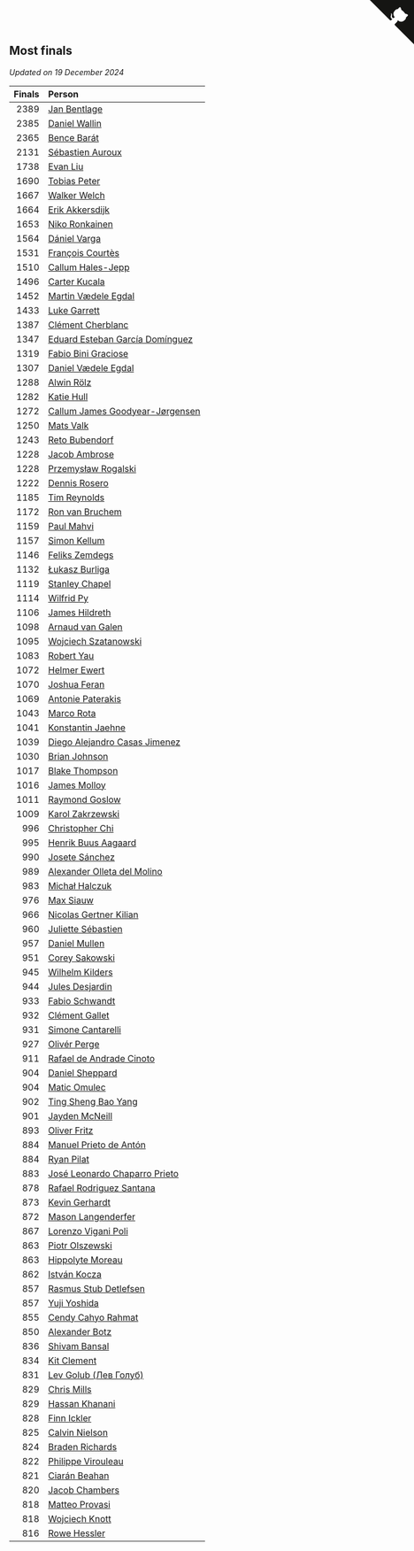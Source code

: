 ## Most finals

*Updated on 19 December 2024*

| Finals | Person |
| ---: | :--- |
| 2389 | [Jan Bentlage](https://www.worldcubeassociation.org/persons/2010BENT01) |
| 2385 | [Daniel Wallin](https://www.worldcubeassociation.org/persons/2013WALL03) |
| 2365 | [Bence Barát](https://www.worldcubeassociation.org/persons/2008BARA01) |
| 2131 | [Sébastien Auroux](https://www.worldcubeassociation.org/persons/2008AURO01) |
| 1738 | [Evan Liu](https://www.worldcubeassociation.org/persons/2009LIUE01) |
| 1690 | [Tobias Peter](https://www.worldcubeassociation.org/persons/2014PETE03) |
| 1667 | [Walker Welch](https://www.worldcubeassociation.org/persons/2011WELC01) |
| 1664 | [Erik Akkersdijk](https://www.worldcubeassociation.org/persons/2005AKKE01) |
| 1653 | [Niko Ronkainen](https://www.worldcubeassociation.org/persons/2010RONK01) |
| 1564 | [Dániel Varga](https://www.worldcubeassociation.org/persons/2008VARG01) |
| 1531 | [François Courtès](https://www.worldcubeassociation.org/persons/2008COUR01) |
| 1510 | [Callum Hales-Jepp](https://www.worldcubeassociation.org/persons/2012HALE01) |
| 1496 | [Carter Kucala](https://www.worldcubeassociation.org/persons/2015KUCA01) |
| 1452 | [Martin Vædele Egdal](https://www.worldcubeassociation.org/persons/2013EGDA02) |
| 1433 | [Luke Garrett](https://www.worldcubeassociation.org/persons/2017GARR05) |
| 1387 | [Clément Cherblanc](https://www.worldcubeassociation.org/persons/2014CHER05) |
| 1347 | [Eduard Esteban García Domínguez](https://www.worldcubeassociation.org/persons/2011EDUA01) |
| 1319 | [Fabio Bini Graciose](https://www.worldcubeassociation.org/persons/2010GRAC02) |
| 1307 | [Daniel Vædele Egdal](https://www.worldcubeassociation.org/persons/2013EGDA01) |
| 1288 | [Alwin Rölz](https://www.worldcubeassociation.org/persons/2016ROLZ01) |
| 1282 | [Katie Hull](https://www.worldcubeassociation.org/persons/2010HULL01) |
| 1272 | [Callum James Goodyear-Jørgensen](https://www.worldcubeassociation.org/persons/2012GOOD02) |
| 1250 | [Mats Valk](https://www.worldcubeassociation.org/persons/2007VALK01) |
| 1243 | [Reto Bubendorf](https://www.worldcubeassociation.org/persons/2012BUBE01) |
| 1228 | [Jacob Ambrose](https://www.worldcubeassociation.org/persons/2010AMBR01) |
| 1228 | [Przemysław Rogalski](https://www.worldcubeassociation.org/persons/2013ROGA02) |
| 1222 | [Dennis Rosero](https://www.worldcubeassociation.org/persons/2010ROSE03) |
| 1185 | [Tim Reynolds](https://www.worldcubeassociation.org/persons/2005REYN01) |
| 1172 | [Ron van Bruchem](https://www.worldcubeassociation.org/persons/2003BRUC01) |
| 1159 | [Paul Mahvi](https://www.worldcubeassociation.org/persons/2012MAHV01) |
| 1157 | [Simon Kellum](https://www.worldcubeassociation.org/persons/2016KELL12) |
| 1146 | [Feliks Zemdegs](https://www.worldcubeassociation.org/persons/2009ZEMD01) |
| 1132 | [Łukasz Burliga](https://www.worldcubeassociation.org/persons/2013BURL01) |
| 1119 | [Stanley Chapel](https://www.worldcubeassociation.org/persons/2016CHAP04) |
| 1114 | [Wilfrid Py](https://www.worldcubeassociation.org/persons/2016PYWI01) |
| 1106 | [James Hildreth](https://www.worldcubeassociation.org/persons/2009HILD01) |
| 1098 | [Arnaud van Galen](https://www.worldcubeassociation.org/persons/2006GALE01) |
| 1095 | [Wojciech Szatanowski](https://www.worldcubeassociation.org/persons/2011SZAT01) |
| 1083 | [Robert Yau](https://www.worldcubeassociation.org/persons/2009YAUR01) |
| 1072 | [Helmer Ewert](https://www.worldcubeassociation.org/persons/2015EWER01) |
| 1070 | [Joshua Feran](https://www.worldcubeassociation.org/persons/2011FERA01) |
| 1069 | [Antonie Paterakis](https://www.worldcubeassociation.org/persons/2012PATE01) |
| 1043 | [Marco Rota](https://www.worldcubeassociation.org/persons/2009ROTA01) |
| 1041 | [Konstantin Jaehne](https://www.worldcubeassociation.org/persons/2015JAEH01) |
| 1039 | [Diego Alejandro Casas Jimenez](https://www.worldcubeassociation.org/persons/2014JIME05) |
| 1030 | [Brian Johnson](https://www.worldcubeassociation.org/persons/2013JOHN10) |
| 1017 | [Blake Thompson](https://www.worldcubeassociation.org/persons/2010THOM03) |
| 1016 | [James Molloy](https://www.worldcubeassociation.org/persons/2011MOLL01) |
| 1011 | [Raymond Goslow](https://www.worldcubeassociation.org/persons/2014GOSL01) |
| 1009 | [Karol Zakrzewski](https://www.worldcubeassociation.org/persons/2014ZAKR01) |
| 996 | [Christopher Chi](https://www.worldcubeassociation.org/persons/2014CHIC01) |
| 995 | [Henrik Buus Aagaard](https://www.worldcubeassociation.org/persons/2006BUUS01) |
| 990 | [Josete Sánchez](https://www.worldcubeassociation.org/persons/2015SANC18) |
| 989 | [Alexander Olleta del Molino](https://www.worldcubeassociation.org/persons/2008OLLE01) |
| 983 | [Michał Halczuk](https://www.worldcubeassociation.org/persons/2006HALC01) |
| 976 | [Max Siauw](https://www.worldcubeassociation.org/persons/2017SIAU02) |
| 966 | [Nicolas Gertner Kilian](https://www.worldcubeassociation.org/persons/2013GERT01) |
| 960 | [Juliette Sébastien](https://www.worldcubeassociation.org/persons/2014SEBA01) |
| 957 | [Daniel Mullen](https://www.worldcubeassociation.org/persons/2016MULL04) |
| 951 | [Corey Sakowski](https://www.worldcubeassociation.org/persons/2011SAKO01) |
| 945 | [Wilhelm Kilders](https://www.worldcubeassociation.org/persons/2010KILD02) |
| 944 | [Jules Desjardin](https://www.worldcubeassociation.org/persons/2010DESJ01) |
| 933 | [Fabio Schwandt](https://www.worldcubeassociation.org/persons/2014SCHW02) |
| 932 | [Clément Gallet](https://www.worldcubeassociation.org/persons/2004GALL02) |
| 931 | [Simone Cantarelli](https://www.worldcubeassociation.org/persons/2012CANT02) |
| 927 | [Olivér Perge](https://www.worldcubeassociation.org/persons/2007PERG01) |
| 911 | [Rafael de Andrade Cinoto](https://www.worldcubeassociation.org/persons/2007CINO01) |
| 904 | [Daniel Sheppard](https://www.worldcubeassociation.org/persons/2009SHEP01) |
| 904 | [Matic Omulec](https://www.worldcubeassociation.org/persons/2010OMUL02) |
| 902 | [Ting Sheng Bao Yang](https://www.worldcubeassociation.org/persons/2008BAOY01) |
| 901 | [Jayden McNeill](https://www.worldcubeassociation.org/persons/2012MCNE01) |
| 893 | [Oliver Fritz](https://www.worldcubeassociation.org/persons/2014FRIT02) |
| 884 | [Manuel Prieto de Antón](https://www.worldcubeassociation.org/persons/2015ANTO04) |
| 884 | [Ryan Pilat](https://www.worldcubeassociation.org/persons/2016PILA03) |
| 883 | [José Leonardo Chaparro Prieto](https://www.worldcubeassociation.org/persons/2011CHAP01) |
| 878 | [Rafael Rodriguez Santana](https://www.worldcubeassociation.org/persons/2012SANT12) |
| 873 | [Kevin Gerhardt](https://www.worldcubeassociation.org/persons/2013GERH01) |
| 872 | [Mason Langenderfer](https://www.worldcubeassociation.org/persons/2013LANG03) |
| 867 | [Lorenzo Vigani Poli](https://www.worldcubeassociation.org/persons/2007POLI01) |
| 863 | [Piotr Olszewski](https://www.worldcubeassociation.org/persons/2013OLSZ02) |
| 863 | [Hippolyte Moreau](https://www.worldcubeassociation.org/persons/2008MORE02) |
| 862 | [István Kocza](https://www.worldcubeassociation.org/persons/2005KOCZ01) |
| 857 | [Rasmus Stub Detlefsen](https://www.worldcubeassociation.org/persons/2014DETL01) |
| 857 | [Yuji Yoshida](https://www.worldcubeassociation.org/persons/2015YOSH01) |
| 855 | [Cendy Cahyo Rahmat](https://www.worldcubeassociation.org/persons/2010RAHM02) |
| 850 | [Alexander Botz](https://www.worldcubeassociation.org/persons/2013BOTZ01) |
| 836 | [Shivam Bansal](https://www.worldcubeassociation.org/persons/2011BANS02) |
| 834 | [Kit Clement](https://www.worldcubeassociation.org/persons/2008CLEM01) |
| 831 | [Lev Golub (Лев Голуб)](https://www.worldcubeassociation.org/persons/2014HOLU01) |
| 829 | [Chris Mills](https://www.worldcubeassociation.org/persons/2014MILL04) |
| 829 | [Hassan Khanani](https://www.worldcubeassociation.org/persons/2018KHAN26) |
| 828 | [Finn Ickler](https://www.worldcubeassociation.org/persons/2012ICKL01) |
| 825 | [Calvin Nielson](https://www.worldcubeassociation.org/persons/2014NIEL03) |
| 824 | [Braden Richards](https://www.worldcubeassociation.org/persons/2017RICH02) |
| 822 | [Philippe Virouleau](https://www.worldcubeassociation.org/persons/2008VIRO01) |
| 821 | [Ciarán Beahan](https://www.worldcubeassociation.org/persons/2012BEAH01) |
| 820 | [Jacob Chambers](https://www.worldcubeassociation.org/persons/2017CHAM09) |
| 818 | [Matteo Provasi](https://www.worldcubeassociation.org/persons/2009PROV01) |
| 818 | [Wojciech Knott](https://www.worldcubeassociation.org/persons/2011KNOT01) |
| 816 | [Rowe Hessler](https://www.worldcubeassociation.org/persons/2007HESS01) |


<a href="https://github.com/jonatanklosko/wca_statistics" class="github-corner" aria-label="View source on Github"><svg width="80" height="80" viewBox="0 0 250 250" style="fill:#151513; color:#fff; position: absolute; top: 0; border: 0; right: 0;" aria-hidden="true"><path d="M0,0 L115,115 L130,115 L142,142 L250,250 L250,0 Z"></path><path d="M128.3,109.0 C113.8,99.7 119.0,89.6 119.0,89.6 C122.0,82.7 120.5,78.6 120.5,78.6 C119.2,72.0 123.4,76.3 123.4,76.3 C127.3,80.9 125.5,87.3 125.5,87.3 C122.9,97.6 130.6,101.9 134.4,103.2" fill="currentColor" style="transform-origin: 130px 106px;" class="octo-arm"></path><path d="M115.0,115.0 C114.9,115.1 118.7,116.5 119.8,115.4 L133.7,101.6 C136.9,99.2 139.9,98.4 142.2,98.6 C133.8,88.0 127.5,74.4 143.8,58.0 C148.5,53.4 154.0,51.2 159.7,51.0 C160.3,49.4 163.2,43.6 171.4,40.1 C171.4,40.1 176.1,42.5 178.8,56.2 C183.1,58.6 187.2,61.8 190.9,65.4 C194.5,69.0 197.7,73.2 200.1,77.6 C213.8,80.2 216.3,84.9 216.3,84.9 C212.7,93.1 206.9,96.0 205.4,96.6 C205.1,102.4 203.0,107.8 198.3,112.5 C181.9,128.9 168.3,122.5 157.7,114.1 C157.9,116.9 156.7,120.9 152.7,124.9 L141.0,136.5 C139.8,137.7 141.6,141.9 141.8,141.8 Z" fill="currentColor" class="octo-body"></path></svg></a><style>.github-corner:hover .octo-arm{animation:octocat-wave 560ms ease-in-out}@keyframes octocat-wave{0%,100%{transform:rotate(0)}20%,60%{transform:rotate(-25deg)}40%,80%{transform:rotate(10deg)}}@media (max-width:500px){.github-corner:hover .octo-arm{animation:none}.github-corner .octo-arm{animation:octocat-wave 560ms ease-in-out}}</style>
